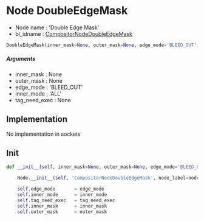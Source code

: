 # Node DoubleEdgeMask

- Node name : 'Double Edge Mask'
- bl_idname : [CompositorNodeDoubleEdgeMask](https://docs.blender.org/api/current/bpy.types.CompositorNodeDoubleEdgeMask.html)


``` python
DoubleEdgeMask(inner_mask=None, outer_mask=None, edge_mode='BLEED_OUT', inner_mode='ALL', tag_need_exec=None, node_label=None, node_color=None)
```
##### Arguments

- inner_mask : None
- outer_mask : None
- edge_mode : 'BLEED_OUT'
- inner_mode : 'ALL'
- tag_need_exec : None

## Implementation

No implementation in sockets

## Init

``` python
def __init__(self, inner_mask=None, outer_mask=None, edge_mode='BLEED_OUT', inner_mode='ALL', tag_need_exec=None, node_label=None, node_color=None):

    Node.__init__(self, 'CompositorNodeDoubleEdgeMask', node_label=node_label, node_color=node_color)

    self.edge_mode       = edge_mode
    self.inner_mode      = inner_mode
    self.tag_need_exec   = tag_need_exec
    self.inner_mask      = inner_mask
    self.outer_mask      = outer_mask
```

